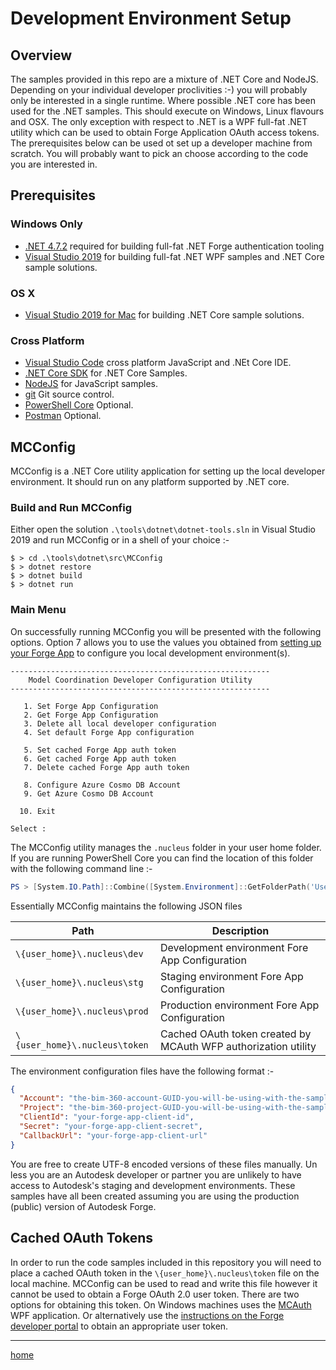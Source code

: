 # Development Environment Setup

## Overview

The samples provided in this repo are a mixture of .NET Core and NodeJS. Depending on your individual developer proclivities :-) you will probably only be interested in a single runtime. Where possible .NET core has been used for the .NET samples. This should execute on Windows, Linux flavours and OSX. The only exception with respect to .NET is a WPF full-fat .NET utility which can be used to obtain Forge Application OAuth access tokens. The prerequisites below can be used ot set up a developer machine from scratch. You will probably want to pick an choose according to the code you are interested in.

## Prerequisites

### Windows Only

- [.NET 4.7.2](https://dotnet.microsoft.com/download/dotnet-framework/net472) required for building full-fat .NET Forge authentication tooling
- [Visual Studio 2019](https://visualstudio.microsoft.com/vs/) for building full-fat .NET WPF samples and .NET Core sample solutions.

### OS X

- [Visual Studio 2019 for Mac](https://visualstudio.microsoft.com/vs/mac/) for building .NET Core sample solutions.

### Cross Platform

- [Visual Studio Code](https://code.visualstudio.com/) cross platform JavaScript and .NEt Core IDE.
- [.NET Core SDK](https://dotnet.microsoft.com/download) for .NET Core Samples.
- [NodeJS](https://nodejs.org/en/) for JavaScript samples.
- [git](https://git-scm.com/) Git source control.
- [PowerShell Core](https://github.com/PowerShell/PowerShell) Optional.
- [Postman](https://www.getpostman.com/) Optional.

## MCConfig

MCConfig is a .NET Core utility application for setting up the local developer environment. It should run on any platform supported by .NET core.

### Build and Run MCConfig

Either open the solution `.\tools\dotnet\dotnet-tools.sln` in Visual Studio 2019 and run MCConfig or in a shell of your choice :-

```
$ > cd .\tools\dotnet\src\MCConfig
$ > dotnet restore
$ > dotnet build
$ > dotnet run
```

### Main Menu

On successfully running MCConfig you will be presented with the following options. Option 7 allows you to use the values you obtained from [setting up your Forge App](forge-app-setup.md) to configure you local development environment(s).

```
----------------------------------------------------------
    Model Coordination Developer Configuration Utility
----------------------------------------------------------

   1. Set Forge App Configuration
   2. Get Forge App Configuration
   3. Delete all local developer configuration
   4. Set default Forge App configuration

   5. Set cached Forge App auth token
   6. Get cached Forge App auth token
   7. Delete cached Forge App auth token

   8. Configure Azure Cosmo DB Account
   9. Get Azure Cosmo DB Account

  10. Exit

Select :                                                        
```

The MCConfig utility manages the `.nucleus` folder in your user home folder. If you are running PowerShell Core you can find the location of this folder with the following command line :-

```powershell
PS > [System.IO.Path]::Combine([System.Environment]::GetFolderPath('UserProfile'), '.nucleus')
```

Essentially MCConfig maintains the following JSON files

| Path                          | Description                                                    |
| ----------------------------- | -------------------------------------------------------------- |
| `\{user_home}\.nucleus\dev`   | Development environment Fore App Configuration                 |
| `\{user_home}\.nucleus\stg`   | Staging environment Fore App Configuration                     |
| `\{user_home}\.nucleus\prod`  | Production environment Fore App Configuration                  |
| `\{user_home}\.nucleus\token` | Cached OAuth token created by MCAuth WFP authorization utility |

The environment configuration files have the following format :-

```json
{
  "Account": "the-bim-360-account-GUID-you-will-be-using-with-the-samples",
  "Project": "the-bim-360-project-GUID-you-will-be-using-with-the-samples",
  "ClientId": "your-forge-app-client-id",
  "Secret": "your-forge-app-client-secret",
  "CallbackUrl": "your-forge-app-client-url"
}
```

You are free to create UTF-8 encoded versions of these files manually. Un less you are an Autodesk developer or partner you are unlikely to have access to Autodesk's staging and development environments. These samples have all been created assuming you are using the production (public) version of Autodesk Forge.

## Cached OAuth Tokens

In order to run the code samples included in this repository you will need to place a cached OAuth token in the `\{user_home}\.nucleus\token` file on the local machine. MCConfig can be used to read and write this file however it cannot be used to obtain a Forge OAuth 2.0 user token. There are two options for obtaining this token. On Windows machines uses the [MCAuth](dev-machine-mcauth.md) WPF application. Or alternatively use the [instructions on the Forge developer portal](https://stg.forge.autodesk.com/en/docs/oauth/v2/tutorials/get-3-legged-token/) to obtain an appropriate user token. 

---
[home](../../../../README.md)